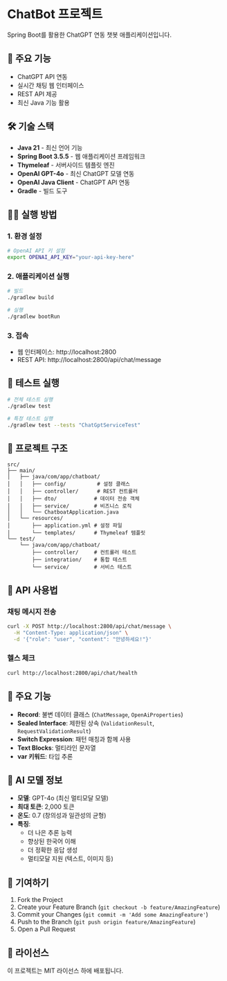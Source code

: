 # ChatBot 프로젝트

Spring Boot를 활용한 ChatGPT 연동 챗봇 애플리케이션입니다.

## 🚀 주요 기능

- ChatGPT API 연동
- 실시간 채팅 웹 인터페이스
- REST API 제공
- 최신 Java 기능 활용

## 🛠 기술 스택

- **Java 21** - 최신 언어 기능
- **Spring Boot 3.5.5** - 웹 애플리케이션 프레임워크
- **Thymeleaf** - 서버사이드 템플릿 엔진
- **OpenAI GPT-4o** - 최신 ChatGPT 모델 연동
- **OpenAI Java Client** - ChatGPT API 연동
- **Gradle** - 빌드 도구


## 🏃‍♂️ 실행 방법

### 1. 환경 설정

```bash
# OpenAI API 키 설정
export OPENAI_API_KEY="your-api-key-here"
```

### 2. 애플리케이션 실행

```bash
# 빌드
./gradlew build

# 실행
./gradlew bootRun
```

### 3. 접속

- 웹 인터페이스: http://localhost:2800
- REST API: http://localhost:2800/api/chat/message

## 🧪 테스트 실행

```bash
# 전체 테스트 실행
./gradlew test

# 특정 테스트 실행
./gradlew test --tests "ChatGptServiceTest"
```

## 📁 프로젝트 구조

```
src/
├── main/
│   ├── java/com/app/chatboat/
│   │   ├── config/          # 설정 클래스
│   │   ├── controller/      # REST 컨트롤러
│   │   ├── dto/            # 데이터 전송 객체
│   │   ├── service/        # 비즈니스 로직
│   │   └── ChatboatApplication.java
│   └── resources/
│       ├── application.yml # 설정 파일
│       └── templates/      # Thymeleaf 템플릿
└── test/
    └── java/com/app/chatboat/
        ├── controller/     # 컨트롤러 테스트
        ├── integration/    # 통합 테스트
        └── service/        # 서비스 테스트
```

## 🔧 API 사용법

### 채팅 메시지 전송

```bash
curl -X POST http://localhost:2800/api/chat/message \
  -H "Content-Type: application/json" \
  -d '{"role": "user", "content": "안녕하세요!"}'
```

### 헬스 체크

```bash
curl http://localhost:2800/api/chat/health
```

## 📝 주요 기능

- **Record**: 불변 데이터 클래스 (`ChatMessage`, `OpenAiProperties`)
- **Sealed Interface**: 제한된 상속 (`ValidationResult`, `RequestValidationResult`)
- **Switch Expression**: 패턴 매칭과 함께 사용
- **Text Blocks**: 멀티라인 문자열
- **var 키워드**: 타입 추론

## 🤖 AI 모델 정보

- **모델**: GPT-4o (최신 멀티모달 모델)
- **최대 토큰**: 2,000 토큰
- **온도**: 0.7 (창의성과 일관성의 균형)
- **특징**: 
  - 더 나은 추론 능력
  - 향상된 한국어 이해
  - 더 정확한 응답 생성
  - 멀티모달 지원 (텍스트, 이미지 등)

## 🤝 기여하기

1. Fork the Project
2. Create your Feature Branch (`git checkout -b feature/AmazingFeature`)
3. Commit your Changes (`git commit -m 'Add some AmazingFeature'`)
4. Push to the Branch (`git push origin feature/AmazingFeature`)
5. Open a Pull Request

## 📄 라이선스

이 프로젝트는 MIT 라이선스 하에 배포됩니다.
